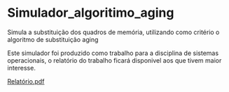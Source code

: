 # Simulador_algoritimo_aging
Simula a substituição dos quadros de memória, utilizando como critério o algoritmo de substituição aging

Este simulador foi produzido como trabalho para a disciplina de sistemas operacionais,
o relatório do trabalho ficará disponivel aos que tivem maior interesse.

[Relatório.pdf](https://github.com/Ryan-DF/Simulador_algoritimo_aging/files/9995114/Relatorio.pdf)
